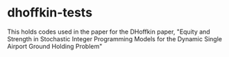 # dhoffkin-tests
This holds codes used in the paper for the DHoffkin paper, "Equity and Strength in Stochastic Integer Programming Models for the Dynamic Single Airport Ground Holding Problem"
